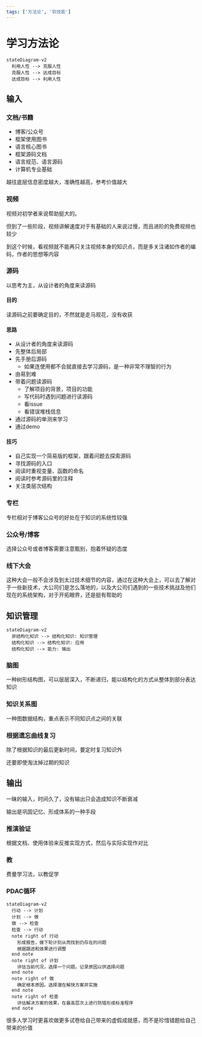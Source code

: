 ```yaml
---
tags: ['方法论', '软技能']
---
```


# 学习方法论

```mermaid
stateDiagram-v2
  利用人性 --> 克服人性
  克服人性 --> 达成目标
  达成目标 --> 利用人性
```

## 输入

### 文档/书籍

- 博客/公众号
- 框架使用图书
- 语言核心图书
- 框架源码文档
- 语言规范、语言源码
- 计算机专业基础

越往底层信息密度越大，准确性越高，参考价值越大

### 视频

视频对初学者来说帮助挺大的。

但到了一些阶段，视频讲解速度对于有基础的人来说过慢，而且进阶的免费视频也较少

到这个时候，看视频就不能再只关注视频本身的知识点，而是多关注诸如作者的编码，作者的思想等内容

### 源码

以思考为主，从设计者的角度来读源码

#### 目的

读源码之前要确定目的，不然就是走马观花，没有收获

#### 思路

- 从设计者的角度来读源码
- 先整体后局部
- 先手册后源码
  - 如果连使用都不会就直接去学习源码，是一种非常不理智的行为
- 由易到难
- 带着问题读源码
  - 了解项目的背景，项目的功能
  - 写代码时遇到问题进行读源码
  - 看issue
  - 看错误堆栈信息
- 通过源码的单测来学习
- 通过demo

#### 技巧

- 自己实现一个简易版的框架，跟着问题去探索源码
- 寻找源码的入口
- 阅读时重视变量、函数的命名
- 阅读时参考源码里的注释
- 关注类层次结构

### 专栏

专栏相对于博客公众号的好处在于知识的系统性较强

### 公众号/博客

选择公众号或者博客需要注意甄别，抱着怀疑的态度

### 线下大会

这种大会一般不会涉及到太过技术细节的内容，通过在这种大会上，可以去了解对于一些新技术，大公司们是怎么落地的，以及大公司们遇到的一些技术挑战及他们现在的系统架构，对于开拓眼界，还是挺有帮助的

## 知识管理

```mermaid
stateDiagram-v2
  非结构化知识 --> 结构化知识: 知识管理
  结构化知识 --> 结构化知识: 应用
  结构化知识 --> 能力: 输出
```

### 脑图

一种树形结构图，可以层层深入，不断递归，能以结构化的方式从整体到部分表达知识

### 知识关系图

一种图数据结构，重点表示不同知识点之间的关联

### 根据遗忘曲线复习

除了根据知识的最后更新时间，要定时复习知识外

还要即使淘汰掉过期的知识

## 输出

一昧的输入，时间久了，没有输出只会造成知识不断衰减

输出是巩固记忆、形成体系的一种手段

### 推演验证

根据文档、使用体验来反推实现方式，然后与实际实现作对比

### 教

费曼学习法，以教促学

### PDAC循环

```mermaid
stateDiagram-v2
  行动 --> 计划
  计划 --> 做
  做 --> 检查
  检查 --> 行动
  note right of 行动
    形成报告，做下轮计刻从而找到仍存在的问题
    根据跟进和效果进行调整
  end note
  note right of 计划
    评估当前代况，选择一个问题。记录原因以供选择问题
  end note
  note right of 做
    确定根本原因。选择潜在解快方案并实施
  end note
  note right of 检查
    评估解决方案的效果，在最高层次上进行防错形成标准程序
  end note
```

很多人学习时更喜欢做更多试卷给自己带来的虚假成就感，而不是珍惜错题给自己带来的价值

